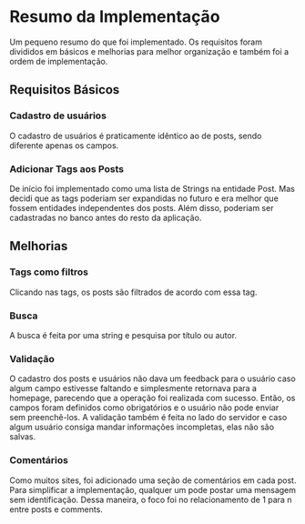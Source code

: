 # Resumo da Implementação

Um pequeno resumo do que foi implementado. Os requisitos foram divididos em básicos e melhorias para melhor organização e também foi a ordem de implementação.

## Requisitos Básicos

### Cadastro de usuários
O cadastro de usuários é praticamente idêntico ao de posts, sendo diferente apenas os campos.

### Adicionar Tags aos Posts
De início foi implementado como uma lista de Strings na entidade Post. Mas decidi que as tags poderiam ser expandidas no futuro e era melhor que fossem entidades independentes dos posts. Além disso, poderiam ser cadastradas no banco antes do resto da aplicação.


## Melhorias

### Tags como filtros
Clicando nas tags, os posts são filtrados de acordo com essa tag.

### Busca
A busca é feita por uma string e pesquisa por título ou autor.

### Validação
O cadastro dos posts e usuários não dava um feedback para o usuário caso algum campo estivesse faltando e simplesmente retornava para a homepage, parecendo que a operação foi realizada com sucesso. Então, os campos foram definidos como obrigatórios e o usuário não pode enviar sem preenchê-los. A validação também é feita no lado do servidor e caso algum usuário consiga mandar informações incompletas, elas não são salvas.

### Comentários
Como muitos sites, foi adicionado uma seção de comentários em cada post. Para simplificar a implementação, qualquer um pode postar uma mensagem sem identificação. Dessa maneira, o foco foi no relacionamento de 1 para n entre posts e comments.
